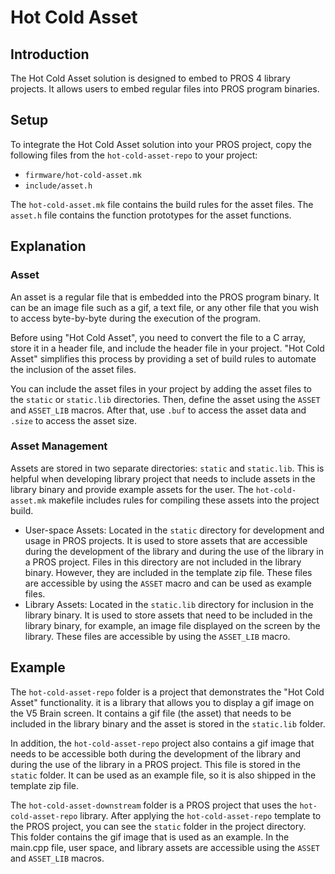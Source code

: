 # Hot Cold Asset

## Introduction

The Hot Cold Asset solution is designed to embed to PROS 4 library projects. It allows users to embed regular files into PROS program binaries.

## Setup

To integrate the Hot Cold Asset solution into your PROS project, copy the following files from the `hot-cold-asset-repo` to your project:

- `firmware/hot-cold-asset.mk`
- `include/asset.h`

The `hot-cold-asset.mk` file contains the build rules for the asset files. The `asset.h` file contains the function prototypes for the asset functions.

## Explanation

### Asset

An asset is a regular file that is embedded into the PROS program binary. It can be an image file such as a gif, a text file, or any other file that you wish to access byte-by-byte during the execution of the program.

Before using "Hot Cold Asset", you need to convert the file to a C array, store it in a header file, and include the header file in your project. "Hot Cold Asset" simplifies this process by providing a set of build rules to automate the inclusion of the asset files.

You can include the asset files in your project by adding the asset files to the `static` or `static.lib` directories. Then, define the asset using the `ASSET` and `ASSET_LIB` macros. After that, use `.buf` to access the asset data and `.size` to access the asset size.

### Asset Management

Assets are stored in two separate directories: `static` and `static.lib`. This is helpful when developing library project that needs to include assets in the library binary and provide example assets for the user. The `hot-cold-asset.mk` makefile includes rules for compiling these assets into the project build.

- User-space Assets: Located in the `static` directory for development and usage in PROS projects. It is used to store assets that are accessible during the development of the library and during the use of the library in a PROS project. Files in this directory are not included in the library binary. However, they are included in the template zip file. These files are accessible by using the `ASSET` macro and can be used as example files.
- Library Assets: Located in the `static.lib` directory for inclusion in the library binary. It is used to store assets that need to be included in the library binary, for example, an image file displayed on the screen by the library. These files are accessible by using the `ASSET_LIB` macro.

## Example

The `hot-cold-asset-repo` folder is a project that demonstrates the "Hot Cold Asset" functionality. it is a library that allows you to display a gif image on the V5 Brain screen. It contains a gif file (the asset) that needs to be included in the library binary and the asset is stored in the `static.lib` folder.

In addition, the `hot-cold-asset-repo` project also contains a gif image that needs to be accessible both during the development of the library and during the use of the library in a PROS project. This file is stored in the `static` folder. It can be used as an example file, so it is also shipped in the template zip file.

The `hot-cold-asset-downstream` folder is a PROS project that uses the `hot-cold-asset-repo` library. After applying the `hot-cold-asset-repo` template to the PROS project, you can see the `static` folder in the project directory. This folder contains the gif image that is used as an example. In the main.cpp file, user space, and library assets are accessible using the `ASSET` and `ASSET_LIB` macros.
